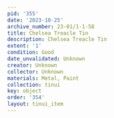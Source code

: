 ```yaml
---
pid: '355'
date: '2023-10-25'
archive_number: 23-01/1-1-58
title: Chelsea Treacle Tin
description: Chelsea Treacle Tin
extent: '1'
condition: Good
date_unvalidated: Unknown
creator: Unknown
collector: Unknown
materials: Metal, Paint
collection: tinui
key: object
order: '354'
layout: tinui_item
---
```

